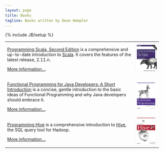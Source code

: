 ```yaml
---
layout: page
title: Books
tagline: Books written by Dean Wampler
---
```

{% include JB/setup %}

<table>
  <tr>
    <td>
      <p><a href="http://shop.oreilly.com/product/0636920033073.do">Programming Scala, Second Edition</a> is a comprehensive and up-to-date introduction to <a href="http://scala-lang.org">Scala</a>. It covers the features of the latest release, 2.11.n.</p>
      <p><a href="programmingscala2.html">More information...</a>.</p>
    </td>
    <td><a href="http://shop.oreilly.com/product/0636920033073.do" class="books-book">
      <img src="/assets/images/prog_scala_2ed_comp-quarter_size.jpg" alt="Programming Scala, 2nd Edition"/></a>
    </td>
  </tr>
  <tr>
    <td>
      <p><a href="http://shop.oreilly.com/product/0636920021667.do">Functional Programming for Java Developers: A Short Introduction</a> is a concise, gentle introduction to the basic ideas of <span class="keyword">Functional Programming</span> and why Java developers should embrace it.</p>
      <p><a href="fpjava.html">More information...</a>.</p>
    </td>
    <td><a href="http://shop.oreilly.com/product/0636920021667.do" class="books-book">
      <img src="/assets/images/FPforJavaDevsCover_256x337.png" alt="Functional Programming for Java Developers"/></a>
    </td>
  </tr>
  <tr>
    <td>
      <p><a href="http://shop.oreilly.com/product/0636920023555.do">Programming Hive</a> is a comprehensive introduction to <a href="http://hive.apache.org">Hive</a>, the SQL query tool for Hadoop.</p>
      <p><a href="programminghive.html">More information...</a>.</p>
    </td>
    <td><a href="http://shop.oreilly.com/product/0636920023555.do" class="books-book">
      <img src="/assets/images/prog_hive_mech_cover_front_252x331.png" alt="Programming Hive"/></a>
    </td>
  </tr>
</table>
